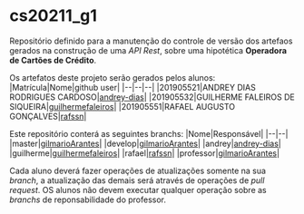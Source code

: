 # cs20211_g1
Repositório definido para a manutenção do controle de versão dos artefaos gerados na construção de uma _API Rest_, sobre uma hipotética **Operadora de Cartões de Crédito**.

Os artefatos deste projeto serão gerados pelos alunos:
|Matrícula|Nome|github user|
|--|--|--|
|201905521|ANDREY DIAS RODRIGUES CARDOSO|[andrey-dias](https://github.com/andrey-dias)|
|201905532|GUILHERME FALEIROS DE SIQUEIRA|[guilhermefaleiros](https://github.com/guilhermefaleiros)|
|201905551|RAFAEL AUGUSTO GONÇALVES|[rafssn](https://github.com/rafssn)|

Este repositório conterá as seguintes branchs:
|Nome|Responsável|
|--|--|
|master|[gilmarioArantes](https://github.com/gilmarioArantes)|
|develop|[gilmarioArantes](https://github.com/gilmarioArantes)|
|andrey|[andrey-dias](https://github.com/andrey-dias)|
|guilherme|[guilhermefaleiros](https://github.com/guilhermefaleiros)|
|rafael|[rafssn](https://github.com/rafssn)|
|professor|[gilmarioArantes](https://github.com/gilmarioArantes)|

Cada aluno deverá fazer operações de atualizações somente na sua _branch_, a atualização das demais será através de operações de _pull request_. OS alunos não devem executar qualquer operação sobre as _branchs_ de reponsabilidade do professor.
